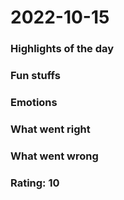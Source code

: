 # 2022-10-15
### Highlights of the day 
 ### Fun stuffs
### Emotions
### What went right
### What went wrong
### Rating: 10